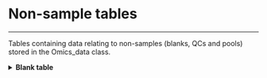 Non-sample tables
=======================
---

Tables containing data relating to non-samples (blanks, QCs and pools) stored in the Omics_data class.  
<details>
<summary><b> Blank table </b></summary>

Contains the raw blank values from the imported lipidomics *Raw data table* but with the ID column set as in the *Filtered data table*. Since non-samples should be removed from the *Filtered data table*, the blank values are kept in this table for operations like blank filtering.  

The table can be accessed in the Omics_data object thus:  
```
Omics_data$tables$blank_table
```
It is first initiated when the user uploads their lipidomics data table in the *Lipidomics upload* tab.  
</details>
